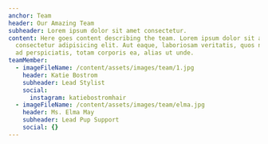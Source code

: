 ```yaml
---
anchor: Team
header: Our Amazing Team
subheader: Lorem ipsum dolor sit amet consectetur.
content: Here goes content describing the team. Lorem ipsum dolor sit amet,
  consectetur adipisicing elit. Aut eaque, laboriosam veritatis, quos non quis
  ad perspiciatis, totam corporis ea, alias ut unde.
teamMember:
  - imageFileName: /content/assets/images/team/1.jpg
    header: Katie Bostrom
    subheader: Lead Stylist
    social:
      instagram: katiebostromhair
  - imageFileName: /content/assets/images/team/elma.jpg
    header: Ms. Elma May
    subheader: Lead Pup Support
    social: {}
---
```

